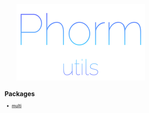 <div align="center">
  <img src="https://github.com/MirrorBytes/phorm-utils/blob/main/Logo.png" />
</div>

## Packages

- [multi][multi]



[multi]: https://github.com/MirrorBytes/phorm-utils/tree/main/packages/multi
